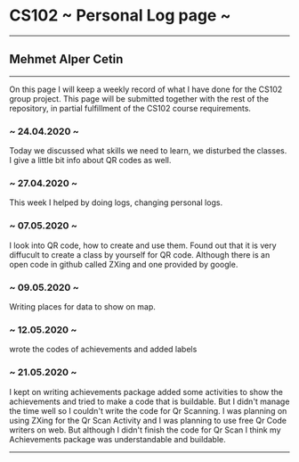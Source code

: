 # CS102 ~ Personal Log page ~
****
## Mehmet Alper Cetin
****

On this page I will keep a weekly record of what I have done for the CS102 group project. This page will be submitted together with the rest of the repository, in partial fulfillment of the CS102 course requirements.

### ~ 24.04.2020 ~
Today we discussed what skills we need to learn, we disturbed the classes. I give a little bit info about QR codes as well.

### ~ 27.04.2020 ~
This week I helped by doing logs, changing personal logs.

### ~ 07.05.2020 ~
I look into QR code, how to create and use them. Found out that it is very diffucult to create a class by yourself for QR code. Although there is an open code in github called ZXing and one provided by google.

### ~ 09.05.2020 ~
Writing places for data to show on map.

### ~ 12.05.2020 ~
wrote the codes of achievements and added labels

### ~ 21.05.2020 ~
I kept on writing achievements package added some activities to show the achievements
and tried to make a code that is buildable. But I didn't manage the time well so
I couldn't write the code for Qr Scanning. I was planning on using  ZXing for the Qr Scan Activity
and I was planning to use free Qr Code writers on web. But although I didn't finish the code for
Qr Scan I think my Achievements package was understandable and buildable.  

****
